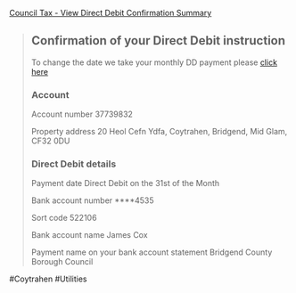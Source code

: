 [Council Tax - View Direct Debit Confirmation Summary](https://myaccount.bridgend.gov.uk/web/Pages/ICTUPD_DDConfirmationSummary.aspx?Reference=37739832)

> ## Confirmation of your Direct Debit instruction
> 
> To change the date we take your monthly DD payment please [click here](http://en.bridgend-prod.storm50.com/ddchanges)
> 
> ### Account
> 
> Account number 37739832
> 
> Property address 20 Heol Cefn Ydfa, Coytrahen, Bridgend, Mid Glam, CF32 0DU
> 
> ### Direct Debit details
> 
> Payment date Direct Debit on the 31st of the Month
> 
> Bank account number \*\*\*\*4535
> 
> Sort code 522106
> 
> Bank account name James Cox
> 
> Payment name on your bank account statement Bridgend County Borough Council

#Coytrahen #Utilities  